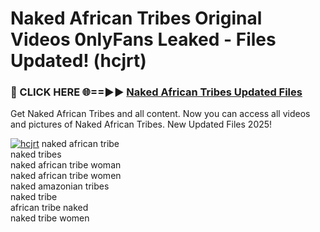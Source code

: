 # Naked African Tribes Original Videos 0nlyFans Leaked - Files Updated! (hcjrt)

<h3>🔴 CLICK HERE 🌐==►► <a href="https://tinyurl.com/yckcrads" rel="nofollow">Naked African Tribes Updated Files</a></h3>

Get Naked African Tribes and all content. Now you can access all videos and pictures of Naked African Tribes. New Updated Files 2025!

[![hcjrt](https://i.imgur.com/hpKpOFt.gif)](https://tinyurl.com/yckcrads)
naked african tribe<br>
naked tribes<br>
naked african tribe woman<br>
naked african tribe women<br>
naked amazonian tribes<br>
naked tribe<br>
african tribe naked<br>
naked tribe women